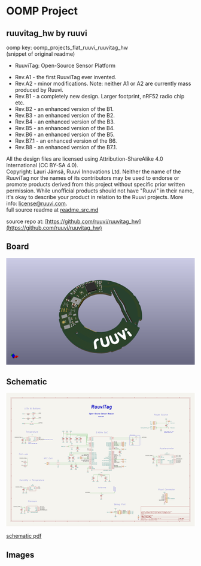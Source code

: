 # OOMP Project  
## ruuvitag_hw  by ruuvi  
  
oomp key: oomp_projects_flat_ruuvi_ruuvitag_hw  
(snippet of original readme)  
  
- RuuviTag: Open-Source Sensor Platform  
  
* Rev.A1 - the first RuuviTag ever invented.  
* Rev.A2 - minor modifications. Note: neither A1 or A2 are currently mass produced by Ruuvi.  
* Rev.B1 - a completely new design. Larger footprint, nRF52 radio chip etc.  
* Rev.B2 - an enhanced version of the B1.  
* Rev.B3 - an enhanced version of the B2.  
* Rev.B4 - an enhanced version of the B3.  
* Rev.B5 - an enhanced version of the B4.  
* Rev.B6 - an enhanced version of the B5.  
* Rev.B7.1 - an enhanced version of the B6.  
* Rev.B8 - an enhanced version of the B7.1.  
  
All the design files are licensed using Attribution-ShareAlike 4.0 International (CC BY-SA 4.0).  
Copyright: Lauri Jämsä, Ruuvi Innovations Ltd. Neither the name of the RuuviTag nor the names of its contributors may be used to endorse or promote products derived from this project without specific prior written permission. While unofficial products should not have "Ruuvi" in their name, it's okay to describe your product in relation to the Ruuvi projects. More info: license@ruuvi.com.  
  full source readme at [readme_src.md](readme_src.md)  
  
source repo at: [https://github.com/ruuvi/ruuvitag_hw](https://github.com/ruuvi/ruuvitag_hw)  
## Board  
  
[![working_3d.png](working_3d_600.png)](working_3d.png)  
## Schematic  
  
[![working_schematic.png](working_schematic_600.png)](working_schematic.png)  
  
[schematic pdf](working_schematic.pdf)  
## Images  

